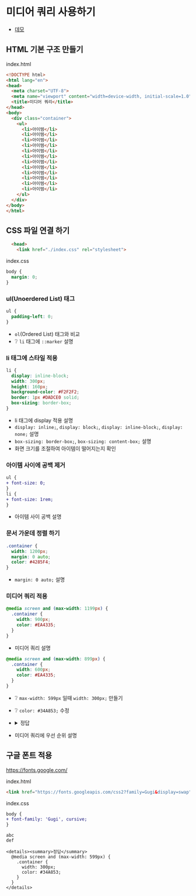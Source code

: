 # 미디어 쿼리 사용하기

* [데모](https://ovdncids.github.io/html-css-curriculum/media-query)

## HTML 기본 구조 만들기
index.html
```html
<!DOCTYPE html>
<html lang="en">
<head>
  <meta charset="UTF-8">
  <meta name="viewport" content="width=device-width, initial-scale=1.0">
  <title>미디어 쿼리</title>
</head>
<body>
  <div class="container">
    <ul>
      <li>아이템</li>
      <li>아이템</li>
      <li>아이템</li>
      <li>아이템</li>
      <li>아이템</li>
      <li>아이템</li>
      <li>아이템</li>
      <li>아이템</li>
      <li>아이템</li>
      <li>아이템</li>
      <li>아이템</li>
      <li>아이템</li>
    </ul>
  </div>
</body>
</html>
```

## CSS 파일 연결 하기
```html
  <head>
    <link href="./index.css" rel="stylesheet">
```
index.css
```css
body {
  margin: 0;
}
```

### ul(Unoerdered List) 태그
```css
ul {
  padding-left: 0;
}
```
* `ol`(Ordered List) 태그와 비교
* ❔ `li` 태그에 `::marker` 설명

### li 태그에 스타일 적용
```css
li {
  display: inline-block;
  width: 300px;
  height: 160px;
  background-color: #F2F2F2;
  border: 1px #DADCE0 solid;
  box-sizing: border-box;
}
```
* li 태그에 display 적용 설명
* `display: inline;`,  `display: block;`,  `display: inline-block;`,  `display: none;` 설명
* `box-sizing: border-box;`, `box-sizing: content-box;` 설명
* 화면 크기를 조절하여 아이템이 떨어지는지 확인

### 아이템 사이에 공백 제거
```diff
ul {
+ font-size: 0;
}
li {
+ font-size: 1rem;
}
```
* 아이템 사이 공백 설명

### 문서 가운데 정렬 하기
```css
.container {
  width: 1200px;
  margin: 0 auto;
  color: #4285F4;
}
```
* `margin: 0 auto;` 설명

### 미디어 쿼리 적용
```css
@media screen and (max-width: 1199px) {
  .container {
    width: 900px;
    color: #EA4335;
  }
}
```
* 미디어 쿼리 설명

```css
@media screen and (max-width: 899px) {
  .container {
    width: 600px;
    color: #EA4335;
  }
}
```
* ❔ `max-width: 599px` 일때 `width: 300px;` 만들기
* ❔ `color: #34A853;` 수정
* <details><summary>정답</summary>

  ```css
  @media screen and (max-width: 599px) {
    .container {
      width: 300px;
      color: #34A853;
    }
  }
  ```
</details>

* 미디어 쿼리에 우선 순위 설명

## 구글 폰트 적용
https://fonts.google.com/

index.html
```html
<link href="https://fonts.googleapis.com/css2?family=Gugi&display=swap" rel="stylesheet">
```
index.css
```diff
body {
+ font-family: 'Gugi', cursive;
}
```



    abc
    def

    <details><summary>정답</summary>
      @media screen and (max-width: 599px) {
        .container {
          width: 300px;
          color: #34A853;
        }
      }
    </details>

